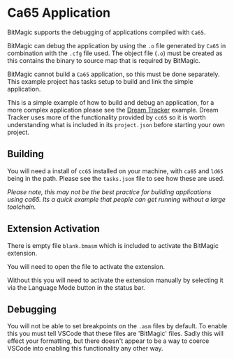 # Ca65 Application

BitMagic supports the debugging of applications compiled with `Ca65`.

BitMagic can debug the application by using the `.o` file generated by `Ca65` in combination with the `.cfg` file used. The object file (`.o`) must be created as this contains the binary to source map that is required by BitMagic.

BitMagic cannot build a `Ca65` application, so this must be done separately. This example project has tasks setup to build and link the simple application.

This is a simple example of how to build and debug an application, for a more complex application please see the [Dream Tracker](../Ca65DreamTracker/) example. Dream Tracker uses more of the functionality provided by `cc65` so it is worth understanding what is included in its `project.json` before starting your own project.

## Building

You will need a install of `cc65` installed on your machine, with `ca65` and `ld65` being in the path. Please see the `tasks.json` file to see how these are used.

*Please note, this may not be the best practice for building applications using ca65. Its a quick example that people can get running without a large toolchain.*

## Extension Activation

There is empty file `blank.bmasm` which is included to activate the BitMagic extension.

You will need to open the file to activate the extension.

Without this you will need to activate the extension manually by selecting it via the Language Mode button in the status bar.

## Debugging

You will not be able to set breakpoints on the `.asm` files by default. To enable this you must tell VSCode that these files are 'BitMagic' files. Sadly this will effect your formatting, but there doesn't appear to be a way to coerce VSCode into enabling this functionality any other way.
